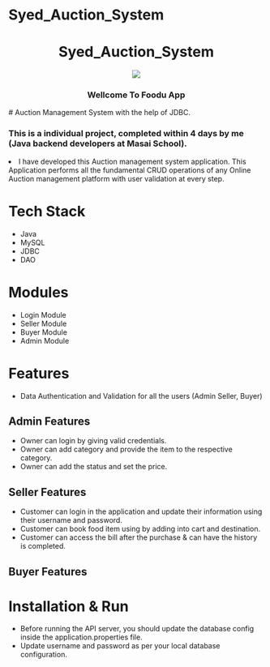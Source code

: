 # Syed_Auction_System
<h1 align=center>Syed_Auction_System</h1>
<div align=center><img  src="./Logo/Foodu.png"></div>
<h3 align=center>  Wellcome To Foodu App </h3>
# Auction Management System with the help of JDBC.

### This is a individual project, completed within 4 days by me (Java backend developers at Masai School).

<li>I have developed this Auction management system application. This Application performs
  all the fundamental CRUD operations of any Online Auction management platform with user validation at every step.</li>
 


# Tech Stack
- Java
- MySQL
- JDBC
- DAO

# Modules

- Login Module
- Seller Module
- Buyer Module
- Admin Module

# Features

- Data Authentication and Validation for all the users (Admin Seller, Buyer)

## Admin Features
- Owner can login by giving valid credentials.
- Owner can add category and provide the item to the respective category. 
- Owner can add the status and set the price.


## Seller Features
- Customer can login in the application and update their information using their username and password.
- Customer can book food item using by adding into cart and destination.
- Customer can access the bill after the purchase & can have the history is completed.

## Buyer Features

# Installation & Run
 - Before running the API server, you should update the database config inside the application.properties file.
- Update username and password as per your local database configuration.




